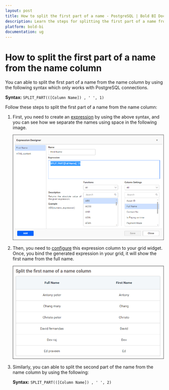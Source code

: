 ```yaml
---
layout: post
title: How to split the first part of a name - PostgreSQL | Bold BI Docs
description: Learn the steps for splitting the first part of a name from the name column by creating an expression of PostgreSQL connection data source in Bold BI designer.
platform: bold-bi
documentation: ug
---
```

# How to split the first part of a name from the name column

You can able to split the first part of a name from the name column by using the following syntax which only works with PostgreSQL connections.

 <b>Syntax:</b>  `SPLIT_PART(([Column Name]) , ' ', 1)`

Follow these steps to split the first part of a name from the name column:

1. First, you need to create an [expression](https://help.boldbi.com/embedded-bi/working-with-data-source/transforming-data/configuring-expression-columns/) by using the above syntax, and you can see how we separate the names using space in the following image.

    ![split expression](/static/assets/embedded/faq/images/split-expression.png)

2. Then, you need to [configure](https://help.boldbi.com/embedded-bi/working-with-data-source/transforming-data/configuring-expression-columns/#configuring-expression-column-in-widgets) this expression column to your grid widget. Once, you bind the generated expression in your grid, it will show the first name from the full name.

    ![split output](/static/assets/embedded/faq/images/split-output.png)

3. Similarly, you can able to split the second part of the name from the name column by using the following:

    <b>Syntax:</b>  `SPLIT_PART(([Column Name]) , ' ', 2)`